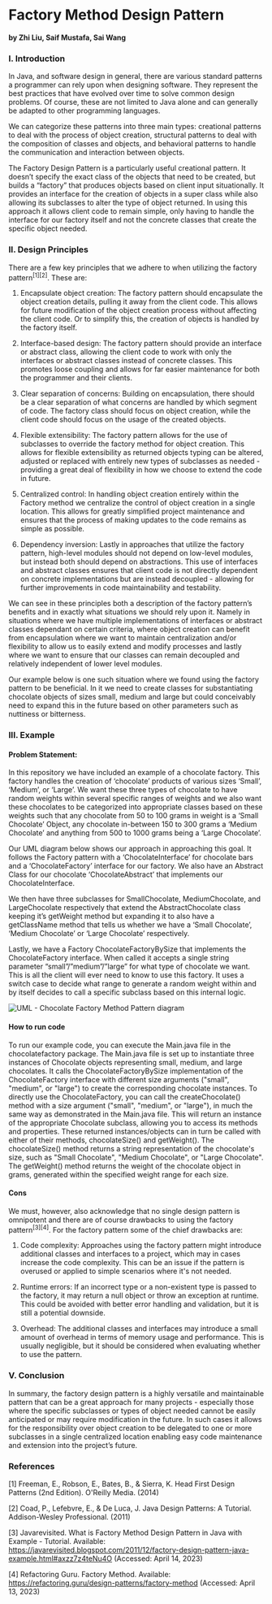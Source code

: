 Factory Method Design Pattern
===

**by Zhi Liu, Saif Mustafa, Sai Wang**


### I. Introduction

In Java, and software design in general, there are various standard patterns a programmer can rely upon when designing software. They represent the best practices that have evolved over time to solve common design problems. Of course, these are not limited to Java alone and can generally be adapted to other programming languages. 

We can categorize these patterns into three main types: 
creational patterns to deal with the process of object creation, 
structural patterns to deal with the composition of classes and objects, and 
behavioral patterns to handle the communication and interaction between objects.

The Factory Design Pattern is a particularly useful creational pattern. It doesn’t specify the exact class of the objects that need to be created, but builds a “factory” that produces objects based on client input situationally. It provides an interface for the creation of objects in a super class while also allowing its subclasses to alter the type of object returned. In using this approach it allows client code to remain simple, only having to handle the interface for our factory itself and not the concrete classes that create the specific object needed.



### II. Design Principles

There are a few key principles that we adhere to when utilizing the factory pattern<sup>[1][2]</sup>. These are: 

1. Encapsulate object creation: The factory pattern should encapsulate the object creation details, pulling it away from the client code. This allows for future modification of the object creation process without affecting the client code. Or to simplify this, the creation of objects is handled by the factory itself.

2. Interface-based design: The factory pattern should provide an interface or abstract class, allowing the client code to work with only the interfaces or abstract classes instead of concrete classes. This promotes loose coupling and allows for far easier maintenance for both the programmer and their clients. 

3. Clear separation of concerns: Building on encapsulation, there should be a clear separation of what concerns are handled by which segment of code. The factory class should focus on object creation, while the client code should focus on the usage of the created objects.

4. Flexible extensibility: The factory pattern allows for the use of subclasses to override the factory method for object creation. This allows for flexible extensibility as returned objects typing can be altered, adjusted or replaced with entirely new types of subclasses as needed - providing a great deal of flexibility in how we choose to extend the code in future.

5. Centralized control: In handling object creation entirely within the Factory method we centralize the control of object creation in a single location. This allows for greatly simplified project maintenance and ensures that the process of making updates to the code remains as simple as possible.

6. Dependency inversion: Lastly in approaches that utilize the factory pattern, high-level modules should not depend on low-level modules, but instead both should depend on abstractions. This use of interfaces and abstract classes ensures that client code is not directly dependent on concrete implementations but are instead decoupled - allowing for further improvements in code maintainability and testability.


We can see in these principles both a description of the factory pattern’s benefits and in exactly what situations we should rely upon it. Namely in situations where we have multiple implementations of interfaces or abstract classes dependant on certain criteria, where object creation can benefit from encapsulation where we want to maintain centralization and/or flexibility to allow us to easily extend and modify processes and lastly where we want to ensure that our classes can remain decoupled and relatively independent of lower level modules. 

Our example below is one such situation where we found using the factory pattern to be beneficial. In it we need to create classes for substantiating chocolate objects of sizes small, medium and large but could conceivably need to expand this in the future based on other parameters such as nuttiness or bitterness. 



### III. Example

#### Problem Statement:

In this repository we have included an example of a chocolate factory. This factory handles the creation of ‘chocolate’ products of various sizes ‘Small’, ‘Medium’, or ‘Large’. We want these three types of chocolate to have random weights within several specific ranges of weights and we also want these chocolates to be categorized into appropriate classes based on these weights such that any chocolate from 50 to 100 grams in weight is a ‘Small Chocolate’ Object, any chocolate in-between 150 to 300 grams a ‘Medium Chocolate’ and anything from 500 to 1000 grams being a ‘Large Chocolate’.

Our UML diagram below shows our approach in approaching this goal. It follows the Factory pattern with a ‘ChocolateInterface’ for chocolate bars and a ‘ChocolateFactory’ interface for our factory. We also have an Abstract Class for our chocolate ‘ChocolateAbstract’ that implements our ChocolateInterface. 

We then have three subclasses for SmallChocolate, MediumChocolate, and LargeChocolate respectively that extend the AbstractChocolate class keeping it’s getWeight method but expanding it to also have a getClassName method that tells us whether we have a ‘Small Chocolate’, ‘Medium Chocolate’ or ‘Large Chocolate’ respectively. 

Lastly, we have a Factory ChocolateFactoryBySize that implements the ChocolateFactory interface. When called it accepts a single string parameter “small”/”medium”/”large” for what type of chocolate we want. This is all the client will ever need to know to use this factory. It uses a switch case to decide what range to generate a random weight within and by itself decides to call a specific subclass based on this internal logic. 


![UML - Chocolate Factory Method Pattern diagram](https://user-images.githubusercontent.com/122859530/232683063-6087ccd0-219f-480b-8ec9-cf19cf232fc3.png)


#### How to run code

To run our example code, you can execute the Main.java file in the chocolatefactory package.
The Main.java file is set up to instantiate three instances of Chocolate objects representing small, medium, and large chocolates.
It calls the ChocolateFactoryBySize implementation of the ChocolateFactory interface with different size arguments ("small", "medium", or "large") to create the corresponding chocolate instances.
To directly use the ChocolateFactory, you can call the createChocolate() method with a size argument ("small", "medium", or "large"), in much the same way as demonstrated in the Main.java file. This will return an instance of the appropriate Chocolate subclass, allowing you to access its methods and properties.
These returned instances/objects can in turn be called with either of their methods, chocolateSize() and getWeight(). The chocolateSize() method returns a string representation of the chocolate's size, such as "Small Chocolate", "Medium Chocolate", or "Large Chocolate". The getWeight() method returns the weight of the chocolate object in grams, generated within the specified weight range for each size.


#### Cons

We must, however, also acknowledge that no single design pattern is omnipotent and there are of course drawbacks to using the factory pattern<sup>[3][4]</sup>. For the factory pattern some of the chief drawbacks are:

1. Code complexity: Approaches using the factory pattern might introduce additional classes and interfaces to a project, which may in cases increase the code complexity. This can be an issue if the pattern is overused or applied to simple scenarios where it's not needed.

2. Runtime errors: If an incorrect type or a non-existent type is passed to the factory, it may return a null object or throw an exception at runtime. This could be avoided with better error handling and validation, but it is still a potential downside.

3. Overhead: The additional classes and interfaces may introduce a small amount of overhead in terms of memory usage and performance. This is usually negligible, but it should be considered when evaluating whether to use the pattern.



### V. Conclusion

In summary, the factory design pattern is a highly versatile and maintainable pattern that can be a great approach for many projects - especially those where the specific subclasses or types of object needed cannot be easily anticipated or may require modification in the future. In such cases it allows for the responsibility over object creation to be delegated to one or more subclasses in a single centralized location enabling easy code maintenance and extension into the project’s future.


### References

[1] Freeman, E., Robson, E., Bates, B., & Sierra, K. Head First Design Patterns (2nd Edition). O'Reilly Media. (2014)

[2] Coad, P., Lefebvre, E., & De Luca, J. Java Design Patterns: A Tutorial. Addison-Wesley Professional. (2011)

[3] Javarevisited. What is Factory Method Design Pattern in Java with Example - Tutorial. Available: https://javarevisited.blogspot.com/2011/12/factory-design-pattern-java-example.html#axzz7z4teNu4O  (Accessed: April 14, 2023)

[4] Refactoring Guru. Factory Method. Available: https://refactoring.guru/design-patterns/factory-method  (Accessed: April 13, 2023)







